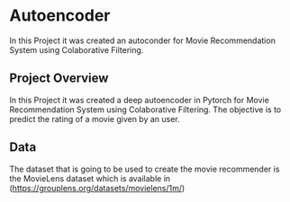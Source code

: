 # Autoencoder
In this Project it was created an autoconder for Movie Recommendation System using Colaborative Filtering.

## Project Overview 
In this Project it was created a deep autoencoder in Pytorch for Movie Recommendation System using Colaborative Filtering. The objective is to predict the rating of a movie given by an user.

## Data
 The dataset that is going to be used to create the movie recommender is the MovieLens dataset which is available in (https://grouplens.org/datasets/movielens/1m/)
